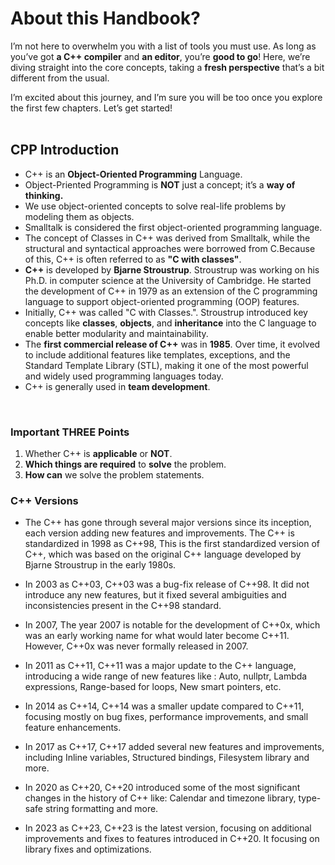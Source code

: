 # About this Handbook?
I’m not here to overwhelm you with a list of tools you must use. As long as you’ve got **a C++ compiler** and **an editor**, you’re **good to go**! Here, we’re diving straight into the core concepts, taking a **fresh perspective** that’s a bit different from the usual.<br>

I’m excited about this journey, and I’m sure you will be too once you explore the first few chapters. Let’s get started!
<br>
<br>

## CPP Introduction
 - C++ is an **Object-Oriented Programming** Language.<br>
 - Object-Priented Programming is **NOT** just a concept; it’s a **way of thinking.**<br>
 - We use object-oriented concepts to solve real-life problems by modeling them as objects.<br>
 - Smalltalk is considered the first object-oriented programming language.<br>
 - The concept of Classes in C++ was derived from Smalltalk, while the structural and syntactical approaches were borrowed from C.Because of this, C++ is often referred to as **"C with classes"**.<br>
 - **C++** is developed by **Bjarne Stroustrup**. Stroustrup was working on his Ph.D. in computer science at the University of Cambridge. He started the development of C++ in 1979 as an extension of the C programming language to support object-oriented programming (OOP) features.<br>
 - Initially, C++ was called "C with Classes.". Stroustrup introduced key concepts like **classes**, **objects**, and **inheritance** into the C language to enable better modularity and maintainability.<br>
 - The **first commercial release of C++** was in **1985**. Over time, it evolved to include additional features like templates, exceptions, and the Standard Template Library (STL), making it one of the most powerful and widely used programming languages today.<br>
 - C++ is generally used in **team development**.
 <br>

### Important THREE Points

1. Whether C++ is **applicable** or **NOT**.
2. **Which things are required** to **solve** the problem.
3. **How can** we solve the problem statements.


### C++ Versions
- The C++ has gone through several major versions since its inception, each version adding new features and improvements. The C++ is standardized in 1998 as C++98, This is the first standardized version of C++, which was based on the original C++ language developed by Bjarne Stroustrup in the early 1980s.

 - In 2003 as C++03, C++03 was a bug-fix release of C++98. It did not introduce any new features, but it fixed several ambiguities and inconsistencies present in the C++98 standard.

 - In 2007, The year 2007 is notable for the development of C++0x, which was an early working name for what would later become C++11. However, C++0x was never formally released in 2007.

 - In 2011 as C++11, C++11 was a major update to the C++ language, introducing a wide range of new features like : Auto, nullptr, Lambda expressions, Range-based for loops, New smart pointers, etc.

 - In 2014 as C++14, C++14 was a smaller update compared to C++11, focusing mostly on bug fixes, performance improvements, and small feature enhancements.

 - In 2017 as C++17, C++17 added several new features and improvements, including Inline variables, Structured bindings, Filesystem library and more.

 - In 2020 as C++20, C++20 introduced some of the most significant changes in the history of C++ like: Calendar and timezone library, type-safe string formatting and more.

 - In 2023 as C++23, C++23 is the latest version, focusing on additional improvements and fixes to features introduced in C++20. It focusing on library fixes and optimizations.